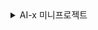 <details>
  <summary>AI-x 미니프로젝트</summary>

<details>
<summary>AI-x FitChecker</summary>
  
![image](https://github.com/user-attachments/assets/6f8df8b4-b9fc-4104-a3a3-2a221314a882)

# 📑 Briefify - AI 기반 문서 번역 및 요약 서비스

![Python Badge](https://img.shields.io/badge/Python-v3.11.4-%233776AB?style=flat&logo=python&logoColor=white)
![PyTorch Badge](https://img.shields.io/badge/PyTorch-v2.1.0-%23EE4C2C?style=flat&logo=pytorch&logoColor=white)
![React Badge](https://img.shields.io/badge/React-v18.2.0-%2361DAFB?style=flat&logo=react&logoColor=white)


**Briefify**는 PDF나 이미지 형식의 개발 문서 및 논문을 손쉽게 이해할 수 있도록 돕는 AI 기반 번역 및 요약 솔루션입니다. 복잡한 기술 문서도 손쉽게 접근할 수 있도록 다음과 같은 기능을 제공합니다:

- **이미지 및 PDF 문서 인식**: PDF 파일이나 이미지 형식으로 제공되는 문서도 텍스트로 정확하게 변환하여 번역할 수 있습니다.
- **AI 번역**: 문서 내용을 다양한 언어로 번역해, 언어 장벽 없이 정보에 접근할 수 있습니다.
- **요약 기능**: 복잡한 기술 문서나 긴 논문도 핵심만 빠르게 파악할 수 있도록 요약해 드립니다.
- **음성 읽기**: 요약된 내용을 음성으로 들을 수 있어, 언제 어디서나 손쉽게 핵심 정보를 습득할 수 있습니다.

<br>
<br>

## 📑 Task

### 💬 Language Translation
- **[NLLB-200 Distilled Model (600M) by Facebook](https://huggingface.co/facebook/nllb-200-distilled-600M)**  
  고성능 다국어 번역 모델로, 다양한 언어 간 번역을 지원합니다.

### 📚 Text Summarization
- **[T5-Base Korean Summarization by eenzeenee](https://huggingface.co/eenzeenee/t5-base-korean-summarization)**  
  한국어 텍스트 요약에 최적화된 T5-Base 모델로, 긴 텍스트를 간결하게 요약합니다.

### 📝 참고 자료
- **[Joyhong's Blog - Korean NLP Tips](https://joyhong.tistory.com/79)**  
  한국어 자연어 처리(NLP)에 대한 유용한 정보와 팁을 제공합니다.

### 🔊 Text-to-Speech
- **[gTTS (Google Text-to-Speech)](https://pypi.org/project/gTTS)**  
  텍스트를 오디오로 변환하는 Python 라이브러리로, 음성 파일 생성에 사용됩니다.
<br>

## 📑 Branch
<br>

이 프로젝트는 효율적인 협업과 안정적인 배포를 위해 `release`, `dev`, `feature` 브랜치를 사용하는 Git 브랜치 전략을 채택했습니다.
![깃허브 전략](https://github.com/user-attachments/assets/2625e974-353b-4db6-bb78-7fe33258ecfc)


### 🔹 `feature` Branch
- **목적**: 새로운 기능이나 버그 수정을 개발하는 브랜치입니다.
- **사용 방법**: 각 기능 또는 수정 사항마다 별도의 `feature` 브랜치를 생성하며, 브랜치 이름은 `feature/기능명` 형식을 따릅니다.

### 🔹 `dev` Branch
- **목적**: 통합 개발을 위한 브랜치로, 모든 `feature` 브랜치의 변경 사항이 이곳에서 모여 테스트됩니다.
- **사용 방법**: 기능별 개발이 완료되면 `dev` 브랜치에서 전체적으로 테스트하고 오류를 확인합니다.

### 🔹 `release` Branch
- **목적**: 배포 준비가 완료된 안정적인 코드를 관리하는 브랜치입니다.
- **사용 방법**: `dev` 브랜치에서 충분한 테스트가 완료된 후 `release` 브랜치로 이동하여 실제 배포를 진행합니다.

이 브랜치 전략을 통해 기능 개발부터 배포까지 안정적으로 관리하며, 코드의 품질을 유지하고 있습니다.
<br>


## 📑 STACK
![image](https://github.com/AI-X-min-projext-ITOWE/.github/blob/main/image.png)
<br>

## 📑 Architecture

<br>

![img](https://github.com/user-attachments/assets/1a7297c5-56ad-4657-9183-1cb626bab6fb)

  토글 안에 들어갈 내용입니다.
</details>



## 📑 Contributor

+ hwangjeonghan | 황정한 | [깃허브](https://github.com/hwangjeonghan)

+ Shineunhan | 신은한 | [깃허브](https://github.com/Shineunhan)

+ parkkkkjuneHyeon | 박준현 | [깃허브](https://github.com/parkkkkjuneHyeon)

+ jinnyjinny12 | 서은진 | [깃허브](https://github.com/jinnyjinny12)

+ Jin-tonix | 목진희 | [깃허브](https://github.com/Jin-tonix)

+ oct1H | 최상훈 | [깃허브](https://github.com/oct1H)

## 🌟 Browser Support

| <img src="https://user-images.githubusercontent.com/1215767/34348387-a2e64588-ea4d-11e7-8267-a43365103afe.png" alt="Chrome" width="16px" height="16px" /> Chrome | <img src="https://user-images.githubusercontent.com/1215767/34348590-250b3ca2-ea4f-11e7-9efb-da953359321f.png" alt="IE" width="16px" height="16px" /> Internet Explorer | <img src="https://user-images.githubusercontent.com/1215767/34348380-93e77ae8-ea4d-11e7-8696-9a989ddbbbf5.png" alt="Edge" width="16px" height="16px" /> Edge | <img src="https://user-images.githubusercontent.com/1215767/34348394-a981f892-ea4d-11e7-9156-d128d58386b9.png" alt="Safari" width="16px" height="16px" /> Safari | <img src="https://user-images.githubusercontent.com/1215767/34348383-9e7ed492-ea4d-11e7-910c-03b39d52f496.png" alt="Firefox" width="16px" height="16px" /> Firefox |
| :---------: | :---------: | :---------: | :---------: | :---------: |
| Yes | 11+ | Yes | Yes | Yes |
